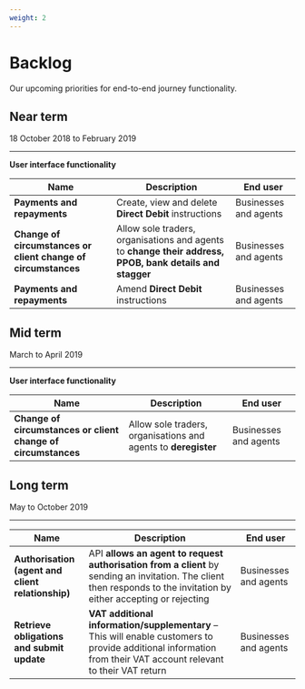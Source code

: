 ```yaml
---
weight: 2
---
```


# Backlog

Our upcoming priorities for end-to-end journey functionality.

## Near term

18 October 2018 to February 2019

***

**User interface functionality**

Name | Description | End user
 --- | --- | ---
**Payments and repayments** | Create, view and delete **Direct Debit** instructions | Businesses and agents
**Change of circumstances or client change of circumstances** | Allow sole traders, organisations and agents to **change their address, PPOB, bank details and stagger** | Businesses and agents
**Payments and repayments** | Amend **Direct Debit** instructions | Businesses and agents

## Mid term

March to April 2019

***

**User interface functionality**

Name | Description | End user
 --- | --- | ---
**Change of circumstances or client change of circumstances** | Allow sole traders, organisations and agents to **deregister** | Businesses and agents

## Long term

May to October 2019

***

Name | Description | End user
 --- | --- | ---
**Authorisation (agent and client relationship)** | API **allows an agent to request authorisation from a client** by sending an invitation. The client then responds to the invitation by either accepting or rejecting | Businesses and agents
**Retrieve obligations and submit update** | **VAT additional information/supplementary** – This will enable customers to provide additional information from their VAT account relevant to their VAT return | Businesses and agents
